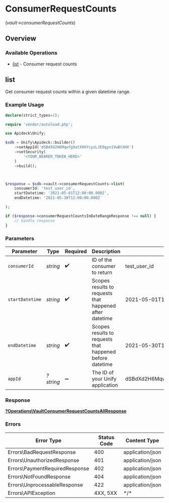# ConsumerRequestCounts
(*vault->consumerRequestCounts*)

## Overview

### Available Operations

* [list](#list) - Consumer request counts

## list

Get consumer request counts within a given datetime range.


### Example Usage

<!-- UsageSnippet language="php" operationID="vault.consumerRequestCountsAll" method="get" path="/vault/consumers/{consumer_id}/stats" -->
```php
declare(strict_types=1);

require 'vendor/autoload.php';

use Apideck\Unify;

$sdk = Unify\Apideck::builder()
    ->setAppId('dSBdXd2H6Mqwfg0atXHXYcysLJE9qyn1VwBtXHX')
    ->setSecurity(
        '<YOUR_BEARER_TOKEN_HERE>'
    )
    ->build();



$response = $sdk->vault->consumerRequestCounts->list(
    consumerId: 'test_user_id',
    startDatetime: '2021-05-01T12:00:00.000Z',
    endDatetime: '2021-05-30T12:00:00.000Z'

);

if ($response->consumerRequestCountsInDateRangeResponse !== null) {
    // handle response
}
```

### Parameters

| Parameter                                                | Type                                                     | Required                                                 | Description                                              | Example                                                  |
| -------------------------------------------------------- | -------------------------------------------------------- | -------------------------------------------------------- | -------------------------------------------------------- | -------------------------------------------------------- |
| `consumerId`                                             | *string*                                                 | :heavy_check_mark:                                       | ID of the consumer to return                             | test_user_id                                             |
| `startDatetime`                                          | *string*                                                 | :heavy_check_mark:                                       | Scopes results to requests that happened after datetime  | 2021-05-01T12:00:00.000Z                                 |
| `endDatetime`                                            | *string*                                                 | :heavy_check_mark:                                       | Scopes results to requests that happened before datetime | 2021-05-30T12:00:00.000Z                                 |
| `appId`                                                  | *?string*                                                | :heavy_minus_sign:                                       | The ID of your Unify application                         | dSBdXd2H6Mqwfg0atXHXYcysLJE9qyn1VwBtXHX                  |

### Response

**[?Operations\VaultConsumerRequestCountsAllResponse](../../Models/Operations/VaultConsumerRequestCountsAllResponse.md)**

### Errors

| Error Type                     | Status Code                    | Content Type                   |
| ------------------------------ | ------------------------------ | ------------------------------ |
| Errors\BadRequestResponse      | 400                            | application/json               |
| Errors\UnauthorizedResponse    | 401                            | application/json               |
| Errors\PaymentRequiredResponse | 402                            | application/json               |
| Errors\NotFoundResponse        | 404                            | application/json               |
| Errors\UnprocessableResponse   | 422                            | application/json               |
| Errors\APIException            | 4XX, 5XX                       | \*/\*                          |
